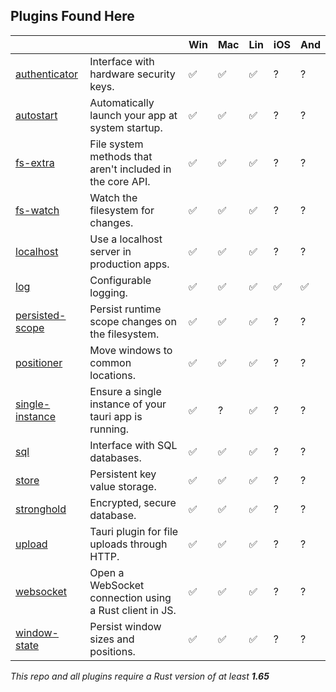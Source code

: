 ## Plugins Found Here

|                                            |                                                           | Win | Mac | Lin | iOS | And |
| ------------------------------------------ | --------------------------------------------------------- | --- | --- | --- | --- | --- |
| [authenticator](plugins/authenticator)     | Interface with hardware security keys.                    | ✅   | ✅   | ✅   | ?   | ?   |
| [autostart](plugins/autostart)             | Automatically launch your app at system startup.          | ✅   | ✅   | ✅   | ?   | ?   |
| [fs-extra](plugins/fs-extra)               | File system methods that aren't included in the core API. | ✅   | ✅   | ✅   | ?   | ?   |
| [fs-watch](plugins/fs-watch)               | Watch the filesystem for changes.                         | ✅   | ✅   | ✅   | ?   | ?   |
| [localhost](plugins/localhost)             | Use a localhost server in production apps.                | ✅   | ✅   | ✅   | ?   | ?   |
| [log](plugins/log)                         | Configurable logging.                                     | ✅   | ✅   | ✅   | ✅   | ✅   |
| [persisted-scope](plugins/persisted-scope) | Persist runtime scope changes on the filesystem.          | ✅   | ✅   | ✅   | ?   | ?   |
| [positioner](plugins/positioner)           | Move windows to common locations.                         | ✅   | ✅   | ✅   | ?   | ?   |
| [single-instance](plugins/single-instance) | Ensure a single instance of your tauri app is running.    | ✅   | ?   | ✅   | ?   | ?   |
| [sql](plugins/sql)                         | Interface with SQL databases.                             | ✅   | ✅   | ✅   | ?   | ?   |
| [store](plugins/store)                     | Persistent key value storage.                             | ✅   | ✅   | ✅   | ?   | ?   |
| [stronghold](plugins/stronghold)           | Encrypted, secure database.                               | ✅   | ✅   | ✅   | ?   | ?   |
| [upload](plugins/upload)                   | Tauri plugin for file uploads through HTTP.               | ✅   | ✅   | ✅   | ?   | ?   |
| [websocket](plugins/websocket)             | Open a WebSocket connection using a Rust client in JS.    | ✅   | ✅   | ✅   | ?   | ?   |
| [window-state](plugins/window-state)       | Persist window sizes and positions.                       | ✅   | ✅   | ✅   | ?   | ?   |

_This repo and all plugins require a Rust version of at least **1.65**_
